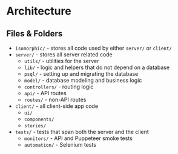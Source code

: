 
# Architecture

## Files & Folders

- `isomorphic/` - stores all code used by either `server/` or `client/`
- `server/` - stores all server related code
  - `utils/` - utilities for the server
  - `lib/` - logic and helpers that do not depend on a database
  - `psql/` - setting up and migrating the database
  - `model/` - database modeling and business logic
  - `controllers/` - routing logic
  - `api/` - API routes
  - `routes/` - non-API routes
- `client/` - all client-side app code
  - `ui/`
  - `components/`
  - `stories/`
- `tests/` - tests that span both the server and the client
  - `monitors/` - API and Puppeteer smoke tests
  - `automation/` - Selenium tests
